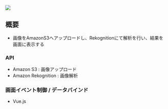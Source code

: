 ![](https://s3-ap-northeast-1.amazonaws.com/groupc-public/poputelogo.png)

## 概要

- 画像をAmazonS3へアップロードし、Rekognitionにて解析を行い、結果を画面に表示する


### API

- Amazon S3 : 画像アップロード
- Amazon Rekognition : 画像解析

### 画面イベント制御 / データバインド

- Vue.js
